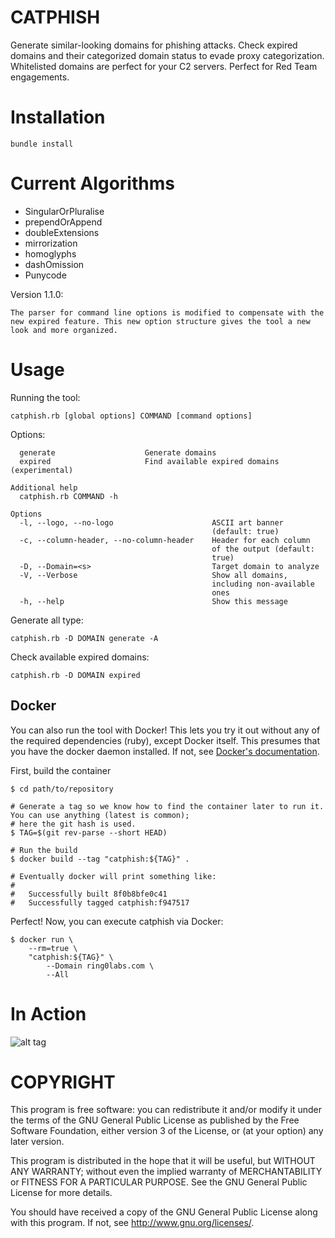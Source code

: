 # CATPHISH
Generate similar-looking domains for phishing attacks. Check expired domains and their categorized domain status to evade proxy categorization. Whitelisted domains are perfect for your C2 servers. Perfect for Red Team engagements. 

# Installation
```
bundle install
```

# Current Algorithms
* SingularOrPluralise
* prependOrAppend
* doubleExtensions
* mirrorization
* homoglyphs
* dashOmission
* Punycode

Version 1.1.0:
```
The parser for command line options is modified to compensate with the new expired feature. This new option structure gives the tool a new look and more organized.
```

# Usage
Running the tool:
```
catphish.rb [global options] COMMAND [command options]
```
Options:
```
  generate                    Generate domains
  expired                     Find available expired domains
(experimental)

Additional help
  catphish.rb COMMAND -h

Options
  -l, --logo, --no-logo                      ASCII art banner
                                             (default: true)
  -c, --column-header, --no-column-header    Header for each column
                                             of the output (default:
                                             true)
  -D, --Domain=<s>                           Target domain to analyze
  -V, --Verbose                              Show all domains,
                                             including non-available
                                             ones
  -h, --help                                 Show this message
```
Generate all type:
```
catphish.rb -D DOMAIN generate -A
```
Check available expired domains:
```
catphish.rb -D DOMAIN expired
```

## Docker

You can also run the tool with Docker! This lets you try it out without any of the required dependencies (ruby), except
Docker itself. This presumes that you have the docker daemon installed. If not, see
[Docker's documentation](https://docs.docker.com/engine/installation/).

First, build the container

```
$ cd path/to/repository

# Generate a tag so we know how to find the container later to run it. You can use anything (latest is common);
# here the git hash is used.
$ TAG=$(git rev-parse --short HEAD)

# Run the build
$ docker build --tag "catphish:${TAG}" .

# Eventually docker will print something like:
#
#   Successfully built 8f0b8bfe0c41
#   Successfully tagged catphish:f947517

```

Perfect! Now, you can execute catphish via Docker:

```
$ docker run \
    --rm=true \
    "catphish:${TAG}" \
        --Domain ring0labs.com \
        --All
```

# In Action

![alt tag](https://github.com/ring0lab/catphish/blob/master/image1.png)

# COPYRIGHT
This program is free software: you can redistribute it and/or modify it under the terms of the GNU General Public License as published by the Free Software Foundation, either version 3 of the License, or (at your option) any later version.

This program is distributed in the hope that it will be useful, but WITHOUT ANY WARRANTY; without even the implied warranty of MERCHANTABILITY or FITNESS FOR A PARTICULAR PURPOSE. See the GNU General Public License for more details.

You should have received a copy of the GNU General Public License along with this program. If not, see http://www.gnu.org/licenses/.
